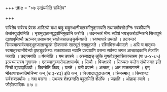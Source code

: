+++
title = "०७ उद्यंयमीति सवितेव"

+++

सवितेव सर्वस्य प्रेरक आदित्यो यथा बाहू बाहुस्थानीयान्रश्मीनुद्गमयति तथायमौषसोऽग्निः स्वकीयानि तेजांस्युद्यंयमिति । भृशमुद्यतान्यूर्द्ध्वाभिमुखानि करोति । तदनन्तरं भीमः सर्वेषां भयङ्करोऽग्निरुभे सिचावुभे द्यावापृथिव्यौ ऋञ्जन् प्रसाधयन् स्वतेजसालङ्कुर्वन्यतते । स्वव्यापारे प्रयतते । तदनन्तरं सिमस्मात्सर्वस्माद्भूतजाताच्छुक्रं दीप्तमत्कं सारभूतं रसमुदजते । रश्मिभिरूर्ध्वमादत्ते । अपि च मातृभ्यः स्वमातृस्थानीयेभ्यो वृष्ट्युदकेभ्यः सकाशान्नवा नवानि प्रत्यग्राणि वसना सर्वस्य जगत आच्छादकानि तेजांसि जहाति । उद्गमयति ॥ यंयमीति । यम उपरमे । अस्माद्यङ् लुकि नुगतोऽनुनासिकान्तस्य (पा ७-४-८५) इत्यभ्यासस्य नुगागमः । एतच्चानुस्वारोपलक्षणार्थम् । सिचौ । षिचक्षरणे । सिञ्चतः फलेन संयोजयत इति सिचौ द्यावापृथिव्यौ । क्विप्चेति क्विप् । यतते । यती प्रयत्ने । अत्कम् । अत सातत्यगमने । इण् भीकापाशल्यतिमर्चिभ्यः कन् (उ ३-४३) इति कन् । नित्त्वादाद्युदात्तत्वम् । सिमस्मात् । सिमशब्दः सर्वशब्दपर्यायः । नवा वसना । उभयत्र शेश्छन्दसि बहुलमिति शेर्लोपः । जहाति । ओहाक् त्यागे । जौहोत्यादिकः ॥ ७ ॥
